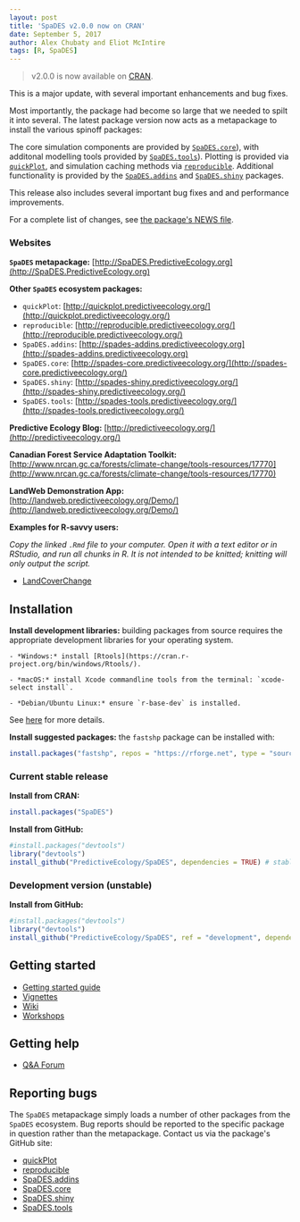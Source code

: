 ```yaml
---
layout: post
title: 'SpaDES v2.0.0 now on CRAN'
date: September 5, 2017
author: Alex Chubaty and Eliot McIntire
tags: [R, SpaDES]
---
```


> v2.0.0 is now available on [CRAN](https://cran.r-project.org/package=SpaDES).

This is a major update, with several important enhancements and bug fixes.

Most importantly, the package had become so large that we needed to spilt it into several.
The latest package version now acts as a metapackage to install the various spinoff packages:

The core simulation components are provided by [`SpaDES.core`](http://spades-core.predictiveecology.org/)), with additonal modelling tools provided by [`SpaDES.tools`](http://spades-tools.predictiveecology.org/)).
Plotting is provided via [`quickPlot`](http://quickplot.predictiveecology.org/), and simulation caching methods via [`reproducible`](http://reproducible.predictiveecology.org/).
Additional functionality is provided by the [`SpaDES.addins`](http://spades-addins.predictiveecology.org/) and [`SpaDES.shiny`](http://spades-shiny.predictiveecology.org/) packages.

This release also includes several important bug fixes and and performance improvements.

For a complete list of changes, see [the package's NEWS file](https://raw.githubusercontent.com/PredictiveEcology/SpaDES/master/NEWS.md).

### Websites

**`SpaDES` metapackage:** [http://SpaDES.PredictiveEcology.org](http://SpaDES.PredictiveEcology.org)

**Other `SpaDES` ecosystem packages:**

- `quickPlot`: [http://quickplot.predictiveecology.org/](http://quickplot.predictiveecology.org/)
- `reproducible`: [http://reproducible.predictiveecology.org/](http://reproducible.predictiveecology.org/)
- `SpaDES.addins`: [http://spades-addins.predictiveecology.org](http://spades-addins.predictiveecology.org)
- `SpaDES.core`: [http://spades-core.predictiveecology.org/](http://spades-core.predictiveecology.org/)
- `SpaDES.shiny`: [http://spades-shiny.predictiveecology.org/](http://spades-shiny.predictiveecology.org/)
- `SpaDES.tools`: [http://spades-tools.predictiveecology.org/](http://spades-tools.predictiveecology.org/)

**Predictive Ecology Blog:** [http://predictiveecology.org/](http://predictiveecology.org/)

**Canadian Forest Service Adaptation Toolkit:** [http://www.nrcan.gc.ca/forests/climate-change/tools-resources/17770](http://www.nrcan.gc.ca/forests/climate-change/tools-resources/17770)

**LandWeb Demonstration App:** [http://landweb.predictiveecology.org/Demo/](http://landweb.predictiveecology.org/Demo/)

**Examples for R-savvy users:**

*Copy the linked `.Rmd` file to your computer.*
*Open it with a text editor or in RStudio, and run all chunks in R.*
*It is not intended to be knitted; knitting will only output the script.*

- [LandCoverChange](https://raw.githubusercontent.com/PredictiveEcology/SpaDES-modules/master/modules/LCC2005/LCC2005.Rmd)

## Installation

**Install development libraries:** building packages from source requires the appropriate development libraries for your operating system.
    
    - *Windows:* install [Rtools](https://cran.r-project.org/bin/windows/Rtools/).

    - *macOS:* install Xcode commandline tools from the terminal: `xcode-select install`. 
  
    - *Debian/Ubuntu Linux:* ensure `r-base-dev` is installed.

See [here](https://support.rstudio.com/hc/en-us/articles/200486498-Package-Development-Prerequisites) for more details.

**Install suggested packages:** the `fastshp` package can be installed with:

```r
install.packages("fastshp", repos = "https://rforge.net", type = "source")
```

### Current stable release

**Install from CRAN:**

```r
install.packages("SpaDES")
```

**Install from GitHub:**
    
```r
#install.packages("devtools")
library("devtools")
install_github("PredictiveEcology/SpaDES", dependencies = TRUE) # stable
```

### Development version (unstable)

**Install from GitHub:**

```r
#install.packages("devtools")
library("devtools")
install_github("PredictiveEcology/SpaDES", ref = "development", dependencies = TRUE) # unstable
```

## Getting started

- [Getting started guide](https://github.com/PredictiveEcology/SpaDES/wiki/Getting-Started-Guide)
- [Vignettes](https://github.com/PredictiveEcology/SpaDES/wiki/Help-Vignettes)
- [Wiki](https://github.com/PredictiveEcology/SpaDES/wiki)
- [Workshops](http://predictiveecology.org/2016/08/09/SpaDES-workshops.html)

## Getting help

- [Q&A Forum](https://groups.google.com/forum/#!forum/spades-users)

## Reporting bugs

The `SpaDES` metapackage simply loads a number of other packages from the `SpaDES` ecosystem.
Bug reports should be reported to the specific package in question rather than the metapackage.
Contact us via the package's GitHub site:

- [quickPlot](https://github.com/PredictiveEcology/quickPlot/issues)
- [reproducible](https://github.com/PredictiveEcology/reproducible/issues)
- [SpaDES.addins](https://github.com/PredictiveEcology/SpaDES.addins/issues)
- [SpaDES.core](https://github.com/PredictiveEcology/SpaDES.core/issues)
- [SpaDES.shiny](https://github.com/PredictiveEcology/SpaDES.shiny/issues)
- [SpaDES.tools](https://github.com/PredictiveEcology/SpaDES.tools/issues)

